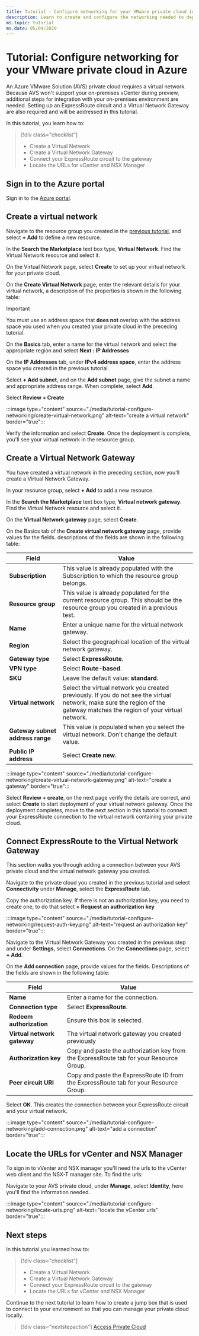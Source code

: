 ```yaml
---
title: Tutorial - Configure networking for your VMware private cloud in Azure
description: Learn to create and configure the networking needed to deploy your private cloud in Azure
ms.topic: tutorial
ms.date: 05/04/2020
---
```


# Tutorial: Configure networking for your VMware private cloud in Azure

An Azure VMware Solution (AVS) private cloud requires a virtual network. Because AVS won't support your on-premises vCenter during preview, additional steps for integration with your on-premises environment are needed. Setting up an ExpressRoute circuit and a Virtual Network Gateway are also required and will be addressed in this tutorial.

In this tutorial, you learn how to:

> [!div class="checklist"]
> * Create a Virtual Network
> * Create a Virtual Network Gateway
> * Connect your ExpressRoute circuit to the gateway
> * Locate the URLs for vCenter and NSX Manager

## Sign in to the Azure portal

Sign in to the [Azure portal](https://portal.azure.com).

## Create a virtual network

Navigate to the resource group you created in the [previous tutorial](tutorial-create-private-cloud.md), and select **+ Add** to define a new resource.

In the **Search the Marketplace** text box type, **Virtual Network**. Find the Virtual Network resource and select it.

On the Virtual Network page, select **Create** to set up your virtual network for your private cloud.

On the **Create Virtual Network** page, enter the relevant details for your virtual network, a description of the properties is shown in the following table:

> [!IMPORTANT]
> You must use an address space that **does not** overlap with the address space you used when you created your private cloud in the preceding tutorial.

On the **Basics** tab, enter a name for the virtual network and select the appropriate region and select **Next : IP Addresses**

On the **IP Addresses** tab, under **IPv4 address space**, enter the address space you created in the previous tutorial.

Select **+ Add subnet**, and on the **Add subnet** page, give the subnet a name and appropriate address range. When complete, select **Add**.

Select **Review + Create**

:::image type="content" source="./media/tutorial-configure-networking/create-virtual-network.png" alt-text="create a virtual network" border="true":::

Verify the information and select **Create**. Once the deployment is complete, you'll see your virtual network in the resource group.

## Create a Virtual Network Gateway

You have created a virtual network in the preceding section, now you'll create a Virtual Network Gateway.

In your resource group, select **+ Add** to add a new resource.

In the **Search the Marketplace** text box type, **Virtual network gateway**. Find the Virtual Network resource and select it.

On the **Virtual Network gateway** page, select **Create**.

On the Basics tab of the **Create virtual network gateway** page, provide values for the fields. descriptions of the fields are shown in the following table:

| Field | Value |
| --- | --- |
| **Subscription** | This value is already populated with the Subscription to which the resource group belongs. |
| **Resource group** | This value is already populated for the current resource group. This should be the resource group you created in a previous test. |
| **Name** | Enter a unique name for the virtual network gateway. |
| **Region** | Select the geographical location of the virtual network gateway. |
| **Gateway type** | Select **ExpressRoute**. |
| **VPN type** | Select **Route-based**. |
| **SKU** | Leave the default value: **standard**. |
| **Virtual network** | Select the virtual network you created previously. If you do not see the virtual network, make sure the region of the gateway matches the region of your virtual network. |
| **Gateway subnet address range** | This value is populated when you select the virtual network. Don't change the default value. |
| **Public IP address** | Select **Create new**. |

:::image type="content" source="./media/tutorial-configure-networking/create-virtual-network-gateway.png" alt-text="create a gateway" border="true":::

Select **Review + create**, on the next page verify the details are correct, and select **Create** to start deployment of your virtual network gateway. Once the deployment completes, move to the next section in this tutorial to connect your ExpressRoute connection to the virtual network containing your private cloud.

## Connect ExpressRoute to the Virtual Network Gateway

This section walks you through adding a connection between your AVS private cloud and the virtual network gateway you created.

Navigate to the private cloud you created in the previous tutorial and select **Connectivity** under **Manage**, select the **ExpressRoute** tab.

Copy the authorization key. If there is not an authorization key, you need to create one, to do that select **+ Request an authorization key**

:::image type="content" source="./media/tutorial-configure-networking/request-auth-key.png" alt-text="request an authorization key" border="true":::

Navigate to the Virtual Network Gateway you created
in the previous step and under **Settings**, select **Connections**. On the **Connections** page, select **+ Add**.

On the **Add connection** page, provide values for the fields. Descriptions of the fields are shown in the following table:

| Field | Value |
| --- | --- |
| **Name**  | Enter a name for the connection.  |
| **Connection type**  | Select **ExpressRoute**.  |
| **Redeem authorization**  | Ensure this box is selected.  |
| **Virtual network gateway** | The virtual network gateway you created previously  |
| **Authorization key**  | Copy and paste the authorization key from the ExpressRoute tab for your Resource Group. |
| **Peer circuit URI**  | Copy and paste the ExpressRoute ID from the ExpressRoute tab for your Resource Group.  |

Select **OK**. This creates the connection between your ExpressRoute circuit and your virtual network.

:::image type="content" source="./media/tutorial-configure-networking/add-connection.png" alt-text="add a connection" border="true":::

## Locate the URLs for vCenter and NSX Manager

To sign in to vVenter and NSX manager you'll need the urls to the vCenter web client and the NSX-T manager site. To find the urls:

Navigate to your AVS private cloud, under **Manage**, select **Identity**, here you'll find the information needed.

:::image type="content" source="./media/tutorial-configure-networking/locate-urls.png" alt-text="locate the vCenter urls" border="true":::

## Next steps

In this tutorial you learned how to:

> [!div class="checklist"]
> * Create a Virtual Network
> * Create a Virtual Network Gateway
> * Connect your ExpressRoute circuit to the gateway
> * Locate the URLs for vCenter and NSX Manager

Continue to the next tutorial to learn how to create a jump box that is used to connect to your environment so that you can manage your private cloud locally.

> [!div class="nextstepaction"]
> [Access Private Cloud](tutorial-access-private-cloud.md)
